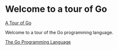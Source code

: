 # Welcome to a tour of Go
[ A Tour of Go ](https://tour.golang.org/list)

 Welcome to a tour of the Go programming language.

[The Go Programming Language](http://www.gopl.io/)